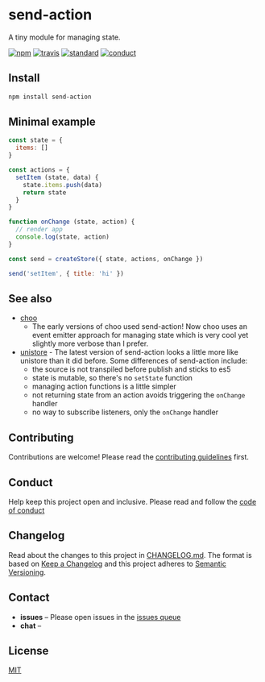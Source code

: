 # send-action

A tiny module for managing state.

[![npm][npm-image]][npm-url]
[![travis][travis-image]][travis-url]
[![standard][standard-image]][standard-url]
[![conduct][conduct]][conduct-url]

[npm-image]: https://img.shields.io/npm/v/send-action.svg?style=flat-square
[npm-url]: https://www.npmjs.com/package/send-action
[travis-image]: https://img.shields.io/travis/sethvincent/send-action.svg?style=flat-square
[travis-url]: https://travis-ci.org/sethvincent/send-action
[standard-image]: https://img.shields.io/badge/code%20style-standard-brightgreen.svg?style=flat-square
[standard-url]: http://npm.im/standard
[conduct]: https://img.shields.io/badge/code%20of%20conduct-contributor%20covenant-green.svg?style=flat-square
[conduct-url]: CODE_OF_CONDUCT.md

## Install

```sh
npm install send-action
```

## Minimal example

```js
const state = {
  items: []
}

const actions = {
  setItem (state, data) {
    state.items.push(data)
    return state
  }
}

function onChange (state, action) {
  // render app
  console.log(state, action)
}

const send = createStore({ state, actions, onChange })

send('setItem', { title: 'hi' })
```

## See also
- [choo](https://github.com/yoshuawuyts/choo)
  - The early versions of choo used send-action! Now choo uses an event emitter approach for managing state which is very cool yet slightly more verbose than I prefer.
- [unistore](https://github.com/developit/unistore) - The latest version of send-action looks a little more like unistore than it did before. Some differences of send-action include:
  - the source is not transpiled before publish and sticks to es5
  - state is mutable, so there's no `setState` function
  - managing action functions is a little simpler
  - not returning state from an action avoids triggering the `onChange` handler
  - no way to subscribe listeners, only the `onChange` handler

## Contributing

Contributions are welcome! Please read the [contributing guidelines](CONTRIBUTING.md) first.

## Conduct

Help keep this project open and inclusive. Please read and follow the [code of conduct](CODE_OF_CONDUCT.md)

## Changelog

Read about the changes to this project in [CHANGELOG.md](CHANGELOG.md). The format is based on [Keep a Changelog](http://keepachangelog.com/) and this project adheres to [Semantic Versioning](http://semver.org/).

## Contact

- **issues** – Please open issues in the [issues queue](https://github.com/sethvincent/send-action/issues)
- **chat** – 

## License

[MIT](LICENSE.md)

